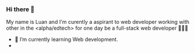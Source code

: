 ### Hi there 👋

My name is Luan and I'm curently a aspirant to web developer working with other in the <alpha/edtech> for one day be a full-stack web developer 🚀🚀🚀

- 🌱 I’m currently learning Web development.
- 




<!--
**LuanMs1/LuanMs1** is a ✨ _special_ ✨ repository because its `README.md` (this file) appears on your GitHub profile.

Here are some ideas to get you started:

- 🔭 I’m currently working on ...
- 🌱 I’m currently learning ...
- 👯 I’m looking to collaborate on .../
- 🤔 I’m looking for help with ...
- 💬 Ask me about ...🚀🚀
- 📫 How to reach me: ...
- 😄 Pronouns: ...
- ⚡ Fun fact: ...
-->
